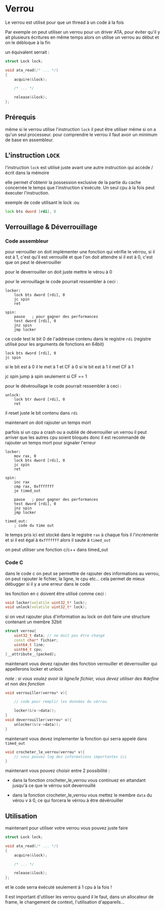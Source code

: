 # Verrou

Le verrou est utilisé pour que un thread à un code à la fois

Par exemple on peut utiliser un verrou pour un driver ATA, pour éviter qu'il y ait plusieurs écritures en même temps alors on utilise un verrou au début et on le débloque à la fin

un équivalent serrait :

```c
struct Lock lock;

void ata_read(/* ... */)
{
    acquire(&lock);

    /* ... */

    release(&lock);
};
```

## Prérequis

même si le verrou utilise l'instruction `lock` il peut être utiliser même si on a qu'un seul processeur.
pour comprendre le verrou il faut avoir un minimum de base en assembleur.

## L'instruction `LOCK`

l'instruction `lock` est utilisé juste avant une autre instruction qui accède / écrit dans la mémoire

elle permet d'obtenir la possession exclusive de la partie du cache concernée le temps que l'instruction s'exécute. Un seul cpu à la fois peut éxecuter l'instruction.

exemple de code utilisant le lock :ou

```asm
lock bts dword [rdi], 0
```

## Verrouillage & Déverrouillage

### Code assembleur

pour verrouiller on doit implémenter une fonction
qui vérifie le vérrou,
si il est à 1, c'est qu'il est verrouillé et que l'on doit attendre
si il est à 0, c'est que on peut le déverrouiller

pour le deverrouiller on doit juste mettre le vérou à 0

pour le verrouillage le code pourrait ressembler à ceci :
```x86asm
locker:
    lock bts dword [rdi], 0
    jc spin
    ret

spin:
    pause   ; pour gagner des performances
    test dword [rdi], 0
    jnz spin
    jmp locker
```

ce code test le bit 0 de l'addresse contenu dans le registre `rdi` (registre utilisé pour les
arguments de fonctions en 64bit)

```x86asm
lock bts dword [rdi], 0
jc spin
```
si le bit est à 0 il le met à 1 et CF à 0
si le bit est à 1 il met CF à 1

jc spin jump à spin seulement si CF == 1

pour le dévérouillage le code pourrait ressembler à ceci :
```x86asm
unlock:
    lock btr dword [rdi], 0
    ret
```

il reset juste le bit contenu dans `rdi`

maintenant on doit rajouter un temps mort

parfois si un cpu a crash ou a oublié de déverrouiller un verrou il peut arriver que les autres cpu soient bloqués donc il est recommandé de rajouter un temps mort pour signaler l'erreur

```x86asm
locker:
    mov rax, 0
    lock bts dword [rdi], 0
    jc spin
    ret

spin:
    inc rax
    cmp rax, 0xfffffff
    je timed_out

    pause   ; pour gagner des performances
    test dword [rdi], 0
    jnz spin
    jmp locker

timed_out:
    ; code du time out
```
le temps pris ici est stocké dans le registre `rax`
à chaque fois il l'incrémente et si il est égal à `0xfffffff` alors il saute à
`timed_out`

on peut utiliser une fonction c/c++ dans
timed_out

### Code C

dans le code c on peut se permettre de rajouter des informations au verrou,
on peut rajouter le fichier, la ligne, le cpu etc...
cela permet de mieux débugger si il y a une
erreur dans le code


les fonction en c doivent être utilisé comme ceci :

```cpp
void locker(volatile uint32_t* lock);
void unlock(volatile uint32_t* lock);
```
si on veut rajouter plus d'information au lock on doit faire une structure contenant un membre 32bit

```cpp
struct verrou{
    uint32_t data; // ne doit pas être changé
    const char* fichier;
    uint64_t line;
    uint64_t cpu;
}__attribute__(packed);
```
maintenant vous devez rajouter des fonction
verrouiller et déverrouiller qui appellerons
locker et unlock

*note : si vous voulez avoir la ligne/le fichier, vous devez utiliser des #define et non des fonction*

```cpp
void verrouiller(verrou* v){

    // code pour remplir les données du vérrou

    locker(&(v->data));
}
void deverrouiller(verrou* v){
    unlocker(&(v->data));
}
```

maintenant vous devez implementer la fonction qui serra appelé dans `timed_out`

```cpp
void crocheter_le_verrou(verrou* v){
    // vous pouvez log des informations importantes ici
}
```
maintenant vous pouvez choisir entre 2 possibilité :

* dans la fonction  crocheter_le_verrou vous continuez en attandant jusqu'à ce que le vérrou soit deverrouillé

* dans la fonction crocheter_le_verrou vous mettez le membre `data` du vérou v à 0, ce qui forcera le vérrou à être dévérouiller

## Utilisation

maintenant pour utiliser votre verrou vous pouvez juste faire

```c
struct Lock lock;

void ata_read(/* ... */)
{
    acquire(&lock);

    /* ... */

    release(&lock);
};
```
et le code serra éxécuté seulement à 1 cpu à la fois !

Il est important d'utiliser les verrou quand il le faut, dans un allocateur de frame, le changement de context, l'utilisation d'appareils...
